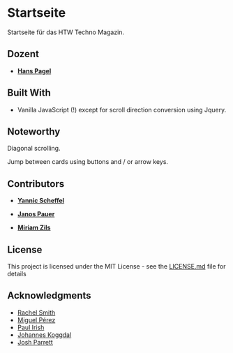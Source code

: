# Startseite

Startseite für das HTW Techno Magazin.

## Dozent

* [**Hans Pagel**](https://hanspagel.com)

## Built With

* Vanilla JavaScript (!) except for scroll direction conversion using Jquery.

## Noteworthy

Diagonal scrolling.

Jump between cards using buttons and / or arrow keys.

## Contributors

* [**Yannic Scheffel**](yannicnoelscheffel.org)

* [**Janos Pauer**](https://janospauer.com)

* [**Miriam Zils**](mailto:zilsmiriam@gmail.com)

## License

This project is licensed under the MIT License - see the [LICENSE.md](https://opensource.org/licenses/MIT) file for details

## Acknowledgments

* [Rachel Smith](http://rachsmith.com/)
* [Miguel Pérez](https://about.me/miguel-perez)
* [Paul Irish](www.paulirish.com)
* [Johannes Koggdal](www.koggdal.com)
* [Josh Parrett](https://codepen.io/JTParrett/)
